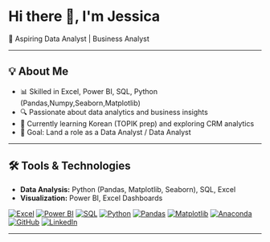 # Hi there 👋, I'm Jessica

🚀 Aspiring Data Analyst | Business Analyst

---

## 💡 About Me
- 📊 Skilled in Excel, Power BI, SQL, Python (Pandas,Numpy,Seaborn,Matplotlib)
- 🔍 Passionate about data analytics and business insights
- 🌱 Currently learning Korean (TOPIK prep) and exploring CRM analytics
- 🎯 Goal: Land a role as a Data Analyst / Data Analyst

---

## 🛠 Tools & Technologies
- **Data Analysis:** Python (Pandas, Matplotlib, Seaborn), SQL, Excel
- **Visualization:** Power BI, Excel Dashboards

[![Excel](https://img.shields.io/badge/Excel-007236?style=for-the-badge&logo=microsoft-excel&logoColor=white)](https://www.microsoft.com/en-us/microsoft-365/excel)
[![Power BI](https://img.shields.io/badge/Power%20BI-F2C811?style=for-the-badge&logo=power-bi&logoColor=black)](https://powerbi.microsoft.com/)
[![SQL](https://img.shields.io/badge/SQL-4479A1?style=for-the-badge&logo=mysql&logoColor=white)](https://www.mysql.com/)
[![Python](https://img.shields.io/badge/Python-3776AB?style=for-the-badge&logo=python&logoColor=white)](https://www.python.org/)
[![Pandas](https://img.shields.io/badge/Pandas-150458?style=for-the-badge&logo=pandas&logoColor=white)](https://pandas.pydata.org/)
[![Matplotlib](https://img.shields.io/badge/Matplotlib-11557C?style=for-the-badge&logo=matplotlib&logoColor=white)](https://matplotlib.org/)
[![Anaconda](https://img.shields.io/badge/Anaconda-44A833?style=for-the-badge&logo=anaconda&logoColor=white)](https://www.anaconda.com/)
[![GitHub](https://img.shields.io/badge/GitHub-181717?style=for-the-badge&logo=github&logoColor=white)](https://github.com/)
[![LinkedIn](https://img.shields.io/badge/LinkedIn-0A66C2?style=for-the-badge&logo=linkedin&logoColor=white)](https://www.linkedin.com/)

---


